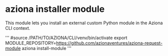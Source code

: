 # aziona installer module

This module lets you install an external custom Python module in the Aziona CLI context.

'''
#source /PATH/TO/AZIONA/CLI/venv/bin/activate
export MODULE_REPOSITORY=https://github.com/azionaventures/aziona-request-module
aziona install-module
'''